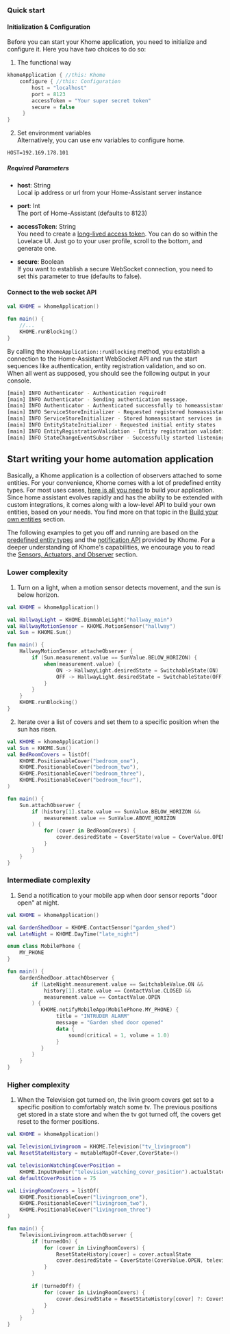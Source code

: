 ### Quick start

#### Initialization & Configuration

Before you can start your Khome application, you need to initialize and configure it. Here you have two choices to do so:

1. The functional way
```kotlin
khomeApplication { //this: Khome
    configure { //this: Configuration
        host = "localhost"
        port = 8123
        accessToken = "Your super secret token"
        secure = false
     }
}
```

2. Set environment variables <br>
Alternatively, you can use env variables to configure home.
```.env
HOST=192.169.178.101
```

##### Required Parameters

- **host**: String <br> 
    Local ip address or url from your Home-Assistant server instance

- **port**: Int <br> 
    The port of Home-Assistant (defaults to 8123)

- **accessToken**: String <br> 
    You need to create a [long-lived access token](https://developers.home-assistant.io/docs/en/auth_api.html#long-lived-access-token).
    You can do so within the Lovelace UI. Just go to your user profile, scroll to the bottom, and generate one.

- **secure**: Boolean <br> 
    If you want to establish a secure WebSocket connection, you need to set this parameter to true (defaults to false).

#### Connect to the web socket API

```kotlin
val KHOME = khomeApplication()

fun main() {
    //...
    KHOME.runBlocking()
}
```
By calling the `KhomeApplication::runBlocking` method, you establish a connection to the Home-Assistant WebSocket API and run the start sequences like authentication, entity registration validation, and so on.
When all went as supposed, you should see the following output in your console. 

```bash
[main] INFO Authenticator - Authentication required!
[main] INFO Authenticator - Sending authentication message.
[main] INFO Authenticator - Authenticated successfully to homeassistant version 0.111.0
[main] INFO ServiceStoreInitializer - Requested registered homeassistant services
[main] INFO ServiceStoreInitializer - Stored homeassistant services in local service store
[main] INFO EntityStateInitializer - Requested initial entity states
[main] INFO EntityRegistrationValidation - Entity registration validation succeeded
[main] INFO StateChangeEventSubscriber - Successfully started listening to state changes
```

## Start writing your home automation application

Basically, a Khome application is a collection of observers attached to some entities. For your convenience, Khome comes with a lot of predefined entity types. 
For most uses cases, [here is all you need](PredefinedEntityTypes.md) to build your application. Since home assistant evolves rapidly and has the ability to be extended with custom integrations,
it comes along with a low-level API to build your own entities, based on your needs. You find more on that topic in the [Build your own entities](BuildEntitiesFromScratch.md) section.

The following examples to get you off and running are based on the [predefined entity types](PredefinedEntityTypes.md) and the [notification API](NotificationApi.md) provided by Khome.
For a deeper understanding of Khome's capabilities, we encourage you to read the [Sensors, Actuators, and Observer](SensorsAndActuators.md) section.

### Lower complexity

1. Turn on a light, when a motion sensor detects movement, and the sun is below horizon.

```kotlin
val KHOME = khomeApplication()

val HallwayLight = KHOME.DimmableLight("hallway_main")
val HallwayMotionSensor = KHOME.MotionSensor("hallway")
val Sun = KHOME.Sun()

fun main() {
    HallwayMotionSensor.attacheObserver {
        if (Sun.measurement.value == SunValue.BELOW_HORIZON) {
            when(measurement.value) {
                ON -> HallwayLight.desiredState = SwitchableState(ON)
                OFF -> HallwayLight.desiredState = SwitchableState(OFF)
            }
        }
    }
    KHOME.runBlocking()
}
```

2. Iterate over a list of covers and set them to a specific position when the sun has risen.

```kotlin
val KHOME = khomeApplication()
val Sun = KHOME.Sun()
val BedRoomCovers = listOf(
    KHOME.PositionableCover("bedroom_one"),
    KHOME.PositionableCover("bedroom_two"),
    KHOME.PositionableCover("bedroom_three"),
    KHOME.PositionableCover("bedroom_four"),
)

fun main() {
    Sun.attachObserver {
        if (history[1].state.value == SunValue.BELOW_HORIZON &&
            measurement.value == SunValue.ABOVE_HORIZON
        ) {
            for (cover in BedRoomCovers) {
                cover.desiredState = CoverState(value = CoverValue.OPEN, position = 60)
            }
        }
    }   
}
```

### Intermediate complexity

1. Send a notification to your mobile app when door sensor reports "door open" at night.

```kotlin
val KHOME = khomeApplication()

val GardenShedDoor = KHOME.ContactSensor("garden_shed")
val LateNight = KHOME.DayTime("late_night")

enum class MobilePhone {
    MY_PHONE
}

fun main() {
    GardenShedDoor.attachObserver {
        if (LateNight.measurement.value == SwitchableValue.ON &&
            history[1].state.value == ContactValue.CLOSED &&
            measurement.value == ContactValue.OPEN
        ) {
           KHOME.notifyMobileApp(MobilePhone.MY_PHONE) {
                title = "INTRUDER ALARM"
                message = "Garden shed door opened"
                data {
                    sound(critical = 1, volume = 1.0)
                }        
           }
        }
    }
}
```

### Higher complexity

1. When the Television got turned on, the livin groom covers get set to a specific position to comfortably watch some tv.
The previous positions get stored in a state store and when the tv got turned off, the covers get reset to the former positions.

```kotlin
val KHOME = khomeApplication()

val TelevisionLivingroom = KHOME.Television("tv_livingroom")
val ResetStateHistory = mutableMapOf<Cover,CoverState>()

val televisionWatchingCoverPosition = 
    KHOME.InputNumber("television_watching_cover_position").actualState.toInt()
val defaultCoverPosition = 75

val LivingRoomCovers = listOf(
    KHOME.PositionableCover("livingroom_one"),
    KHOME.PositionableCover("livingroom_two"),
    KHOME.PositionableCover("livingroom_three")
)

fun main() {
    TelevisionLivingroom.attachObserver {
        if (turnedOn) {
            for (cover in LivingRoomCovers) {
                ResetStateHistory[cover] = cover.actualState
                cover.desiredState = CoverState(CoverValue.OPEN, televisionWatchingCoverPosition)
            }
        }
        
        if (turnedOff) {
            for (cover in LivingRoomCovers) {
                cover.desiredState = ResetStateHistory[cover] ?: CoverState(CoverValue.OPEN, defaultCoverPosition)
            }
        }
    }   
}
```
